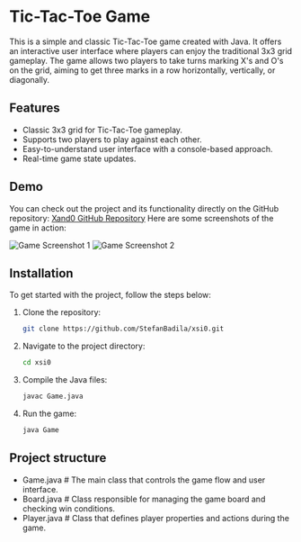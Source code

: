 # Tic-Tac-Toe Game

This is a simple and classic Tic-Tac-Toe game created with Java. It offers an interactive user interface where players can enjoy the traditional 3x3 grid gameplay. The game allows two players to take turns marking X's and O's on the grid, aiming to get three marks in a row horizontally, vertically, or diagonally.

## Features

- Classic 3x3 grid for Tic-Tac-Toe gameplay.
- Supports two players to play against each other.
- Easy-to-understand user interface with a console-based approach.
- Real-time game state updates.

## Demo

You can check out the project and its functionality directly on the GitHub repository: [Xand0 GitHub Repository](https://github.com/StefanBadila/xsi0)
Here are some screenshots of the game in action:

![Game Screenshot 1](https://github.com/StefanBadila/xsi0/tree/master/screenshots/2.png)
![Game Screenshot 2](https://github.com/StefanBadila/xsi0/tree/master/screenshots/1.png)

## Installation

To get started with the project, follow the steps below:

1. Clone the repository:
   ```sh
   git clone https://github.com/StefanBadila/xsi0.git
2. Navigate to the project directory:
    ```sh
    cd xsi0
3. Compile the Java files:
    ```sh
   javac Game.java
4. Run the game:
   ```sh
   java Game
## Project structure

- Game.java           # The main class that controls the game flow and user interface.
- Board.java          # Class responsible for managing the game board and checking win conditions.
- Player.java         # Class that defines player properties and actions during the game.


